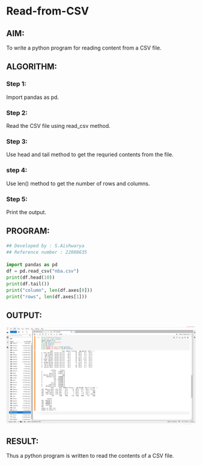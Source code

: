 # Read-from-CSV

## AIM:
To write a python program for reading content from a CSV file.


## ALGORITHM:

### Step 1:
Import pandas as pd.

### Step 2:
Read the CSV file using read_csv method.

### Step 3:
Use head and tail method to get the requried contents from the file.

### step 4:
Use len() method to get the number of rows and columns.

### Step 5:
Print the output.

## PROGRAM:
```python
## Developed by : S.Aishwarya
## Reference number : 22008635

import pandas as pd
df = pd.read_csv("nba.csv")
print(df.head(10))
print(df.tail())
print("column", len(df.axes[0]))
print("rows", len(df.axes[1]))
```

## OUTPUT:
![](csv.png)

## RESULT:
Thus a python program is written to read the contents of a CSV file.
